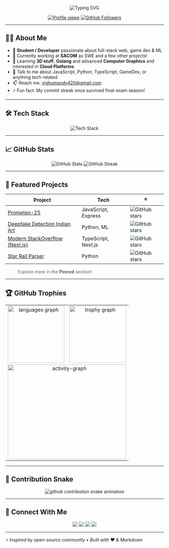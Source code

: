 

<p align="center">
  <img src="https://readme-typing-svg.demolab.com?font=Fira+Code&weight=500&size=26&pause=1000&color=58A6FF&center=true&vCenter=true&repeat=false&width=435&lines=Hi+there%2C+I'm+Vighnesh+%F0%9F%91%8B" alt="Typing SVG" />
</p>

<p align="center">
  <a href="https://komarev.com/ghpvc/?username=infernodragon456&style=for-the-badge&color=brightgreen" target="_blank"><img src="https://komarev.com/ghpvc/?username=infernodragon456&style=flat-square&color=brightgreen" alt="Profile views"/></a>
  <a href="https://github.com/infernodragon456?tab=followers"><img src="https://img.shields.io/github/followers/infernodragon456?label=Followers&style=social" alt="GitHub Followers"></a>
</p>

---

## 👨‍💻 About Me

- 🏫 **Student / Developer** passionate about full-stack web, game dev & ML
- 🔭 Currently working at **SACOM** as SWE and a few other projects!
- 🌱 Learning **3D stuff**, **Golang** and advanced **Computer Graphics** and interested in **Cloud Platforms**
- 💬 Talk to me about JavaScript, Python, TypeScript, GameDev, or anything tech-related
- 📫 Reach me: vighumandy420@gmail.com
- ⚡ Fun fact: My commit streak once survived final-exam season!

---

## 🛠️ Tech Stack

<p align="center">
  <img src="https://skillicons.dev/icons?i=js,ts,python,cpp,cs,nodejs,go,react,nextjs,threejs,django,firebase,flutter,mongodb,postgres,html,css,bash,tailwind,bash,unity,godot,blender,figma,docker,aws,gcp,pytorch,raspberrypi&perline=8" alt="Tech Stack"/>
</p>

---

## 📈 GitHub Stats

<p align="center">
  <img src="https://github-readme-stats.vercel.app/api?username=infernodragon456&show_icons=true&theme=github_dark&rank_icon=github" alt="GitHub Stats"/>
  <img src="https://streak-stats.demolab.com?user=infernodragon456&theme=github-dark-blue&hide_border=false" alt="GitHub Streak"/>
</p>

---

## 🚀 Featured Projects

| Project | Tech | ⭐ |
|---------|------|----|
| [Prometeo-25](https://github.com/infernodragon456/prometeo-25-updated) | JavaScript, Express | ![GitHub stars](https://img.shields.io/github/stars/infernodragon456/prometeo-25-updated?style=social) |
| [Deepfake Detection Indian Art](https://github.com/infernodragon456/Deepfake-Detection-of-Indian-Artist-Paintings) | Python, ML | ![GitHub stars](https://img.shields.io/github/stars/infernodragon456/Deepfake-Detection-of-Indian-Artist-Paintings?style=social) |
| [Modern StackOverflow (Next.js)](https://github.com/infernodragon456/modern-stack-overflow-nextjs) | TypeScript, Next.js | ![GitHub stars](https://img.shields.io/github/stars/infernodragon456/modern-stack-overflow-nextjs?style=social) |
| [Star Rail Parser](https://github.com/infernodragon456/star-rail-parser) | Python | ![GitHub stars](https://img.shields.io/github/stars/infernodragon456/star-rail-parser?style=social) |

> Explore more in the **Pinned** section!

---

## 🏆 GitHub Trophies

<table align="center">
  <tr>
    <td align="center">
      <img src="https://github-readme-stats.vercel.app/api/top-langs?username=infernodragon456&locale=en&hide_title=false&layout=compact&card_width=320&langs_count=12&theme=gotham&hide_border=false&order=2&hide=jupyter%20notebook" height="180" alt="languages graph" />
    </td>
    <td align="center">
      <img src="https://github-profile-trophy.vercel.app?username=infernodragon456&theme=dracula&column=3&row=1&margin-w=15&margin-h=10&no-bg=false&no-frame=false&order=4" height="180" alt="trophy graph" />
    </td>
  </tr>
  <tr>
    <td colspan="2" align="center">
      <img src="https://github-readme-activity-graph.vercel.app/graph?username=infernodragon456&radius=16&theme=gotham&area=true&order=5&hide_border=true&hide_title=false" width="100%" height="300" alt="activity-graph" />
    </td>
  </tr>
</table>

---

## 🐍 Contribution Snake

<p align="center">
  <picture>
    <source 
      media="(prefers-color-scheme: dark)" 
      srcset="https://raw.githubusercontent.com/infernodragon456/infernodragon456/output/github-contribution-grid-snake-dark.svg" 
    />
    <source 
      media="(prefers-color-scheme: light)" 
      srcset="https://raw.githubusercontent.com/infernodragon456/infernodragon456/output/github-contribution-grid-snake.svg" 
    />
    <img 
      alt="github contribution snake animation" 
      src="https://raw.githubusercontent.com/infernodragon456/infernodragon456/output/github-contribution-grid-snake.svg" 
    />
  </picture>
</p>


---

## 💬 Connect With Me

<p align="center">
  <a href="mailto:vighumandy420@gmail.com"><img src="https://img.shields.io/badge/Gmail-D14836?style=for-the-badge&logo=gmail&logoColor=white" /></a>
  <a href="https://www.linkedin.com/in/vighnesh-mandavkar-3103b8254/"><img src="https://img.shields.io/badge/LinkedIn-0A66C2?style=for-the-badge&logo=linkedin&logoColor=white" /></a>
  <a href="https://x.com/VighneshMandav1"><img src="https://img.shields.io/badge/Twitter-1DA1F2?style=for-the-badge&logo=twitter&logoColor=white" /></a>
  <a href="https://infernodragon456.github.io"><img src="https://img.shields.io/badge/Portfolio-212121?style=for-the-badge&logo=About.me&logoColor=white" /></a>
</p>

---

_⭐️ Inspired by open-source community • Built with ❤️ & Markdown_

